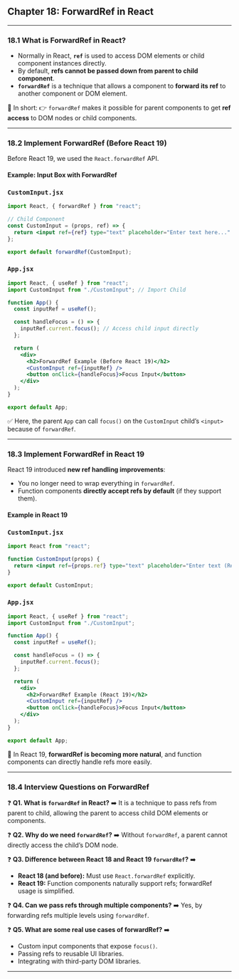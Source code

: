 ## Chapter 18: ForwardRef in React

---

### 18.1 What is ForwardRef in React?

* Normally in React, **`ref`** is used to access DOM elements or child component instances directly.
* By default, **refs cannot be passed down from parent to child component**.
* **`forwardRef`** is a technique that allows a component to **forward its ref** to another component or DOM element.

📌 In short:
👉 `forwardRef` makes it possible for parent components to get **ref access** to DOM nodes or child components.

---

### 18.2 Implement ForwardRef (Before React 19)

Before React 19, we used the `React.forwardRef` API.

#### Example: Input Box with ForwardRef

### `CustomInput.jsx`
```jsx
import React, { forwardRef } from "react";

// Child Component
const CustomInput = (props, ref) => {
  return <input ref={ref} type="text" placeholder="Enter text here..." />;
};

export default forwardRef(CustomInput);
```

### `App.jsx`
```jsx
import React, { useRef } from "react";
import CustomInput from "./CustomInput"; // Import Child

function App() {
  const inputRef = useRef();

  const handleFocus = () => {
    inputRef.current.focus(); // Access child input directly
  };

  return (
    <div>
      <h2>ForwardRef Example (Before React 19)</h2>
      <CustomInput ref={inputRef} />
      <button onClick={handleFocus}>Focus Input</button>
    </div>
  );
}

export default App;
```

✅ Here, the parent `App` can call `focus()` on the `CustomInput` child’s `<input>` because of `forwardRef`.

---

### 18.3 Implement ForwardRef in React 19

React 19 introduced **new ref handling improvements**:

* You no longer need to wrap everything in `forwardRef`.
* Function components **directly accept refs by default** (if they support them).

#### Example in React 19

### `CustomInput.jsx`
```jsx
import React from "react";

function CustomInput(props) {
  return <input ref={props.ref} type="text" placeholder="Enter text (React 19)" />;
}

export default CustomInput;
```

### `App.jsx`
```jsx
import React, { useRef } from "react";
import CustomInput from "./CustomInput";

function App() {
  const inputRef = useRef();

  const handleFocus = () => {
    inputRef.current.focus();
  };

  return (
    <div>
      <h2>ForwardRef Example (React 19)</h2>
      <CustomInput ref={inputRef} />
      <button onClick={handleFocus}>Focus Input</button>
    </div>
  );
}

export default App;
```

🚀 In React 19, **forwardRef is becoming more natural**, and function components can directly handle refs more easily.

---

### 18.4 Interview Questions on ForwardRef

❓ **Q1. What is `forwardRef` in React?**
➡️ It is a technique to pass refs from parent to child, allowing the parent to access child DOM elements or components.

❓ **Q2. Why do we need `forwardRef`?**
➡️ Without `forwardRef`, a parent cannot directly access the child’s DOM node.

❓ **Q3. Difference between React 18 and React 19 `forwardRef`?**
➡️

* **React 18 (and before):** Must use `React.forwardRef` explicitly.
* **React 19:** Function components naturally support refs; forwardRef usage is simplified.

❓ **Q4. Can we pass refs through multiple components?**
➡️ Yes, by forwarding refs multiple levels using `forwardRef`.

❓ **Q5. What are some real use cases of forwardRef?**
➡️

* Custom input components that expose `focus()`.
* Passing refs to reusable UI libraries.
* Integrating with third-party DOM libraries.

---